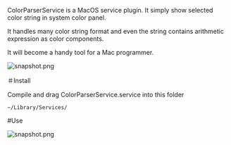 ColorParserService is a MacOS service plugin. It simply show selected color string in system color panel. 

It handles many color string format and even the string contains arithmetic expression as color components.

It will become a handy tool for a Mac programmer.

![snapshot.png](https://github.com/keefo/ColorParserService/raw/master/snapshot.jpg "Snapshot")

＃Install

Compile and drag ColorParserService.service into this folder

```
~/Library/Services/
```

#Use

![snapshot.png](https://github.com/keefo/ColorParserService/raw/master/snapshot1.jpg "Snapshot")

